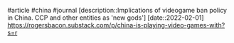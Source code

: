 #article #china #journal 
[description::Implications of videogame ban policy in China. CCP and other entities as 'new gods']
[date::2022-02-01]
https://rogersbacon.substack.com/p/china-is-playing-video-games-with?s=r